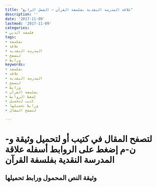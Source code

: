 ```yaml
---
title: "علاقة المدرسة النقدية بفلسفة القرآن – الفصل الرابع"
description: ''
date: '2017-11-09'
lastmod: '2017-11-09'
categories:
- فلسفة الدين
tags:
- بفلسفة
- علاقة
- المدرسة النقدية
- لتصفح
- ورابط
keywords:
- بفلسفة
- علاقة
- المدرسة النقدية
- لتصفح
- ورابط
- بفلسفة القرآن
- إضغط الروابط
- كتيب لتحميل
- ورابط تحميلها
- لتصفح المقال

---
```

# **لتصفح المقال في كتيب أو لتحميل وثيقة و-ن-م إضغط على الروابط أسفله** **علاقة المدرسة النقدية بفلسفة القرآن**

## وثيقة النص المحمول ورابط تحميلها

###